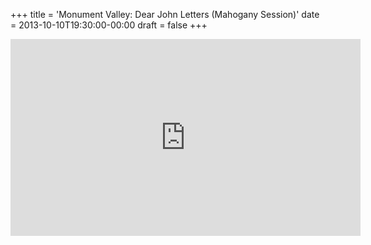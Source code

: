 +++
title = 'Monument Valley: Dear John Letters (Mahogany Session)'
date = 2013-10-10T19:30:00-00:00
draft = false
+++

<iframe width="560" height="315" src="https://www.youtube.com/embed/jndxvwUWs_E?si=1P916NZ3s6z0yBjs" title="YouTube video player" frameborder="0" allow="accelerometer; autoplay; clipboard-write; encrypted-media; gyroscope; picture-in-picture; web-share" referrerpolicy="strict-origin-when-cross-origin" allowfullscreen></iframe>
